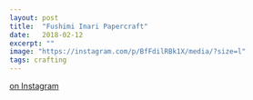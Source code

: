 ```yaml
---
layout: post
title:  "Fushimi Inari Papercraft"
date:   2018-02-12
excerpt: ""
image: "https://instagram.com/p/BfFdilRBk1X/media/?size=l"
tags: crafting
---
```


[on Instagram](https://www.instagram.com/p/BfFdilRBk1X/)

